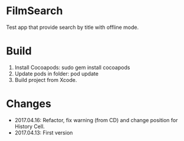# FilmSearch
Test app that provide search by title with offline mode.

# Build
1. Install Cocoapods: sudo gem install cocoapods
2. Update pods in folder: pod update
3. Build project from Xcode.

# Changes
- 2017.04.16: Refactor, fix warning (from CD) and change position for History Cell.
- 2017.04.13: First version 
